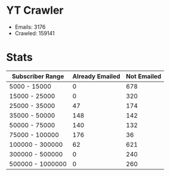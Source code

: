 # YT Crawler
- Emails: 3176
- Crawled: 159141

# Stats
| Subscriber Range  | Already Emailed | Not Emailed |
|-------|-------|-------|
| 5000 - 15000 | 0 | 678 |
| 15000 - 25000 | 0 | 320 |
| 25000 - 35000 | 47 | 174 |
| 35000 - 50000 | 148 | 142 |
| 50000 - 75000 | 140 | 132 |
| 75000 - 100000 | 176 | 36 |
| 100000 - 300000 | 62 | 621 |
| 300000 - 500000 | 0 | 240 |
| 500000 - 1000000 | 0 | 260 |
